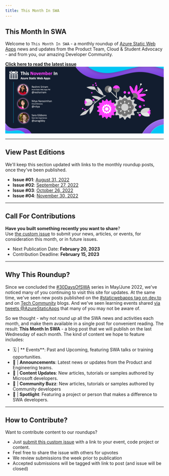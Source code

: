 ```yaml
---
title: This Month In SWA
---
```


## This Month In SWA

Welcome to `This Month In SWA` - a monthly roundup of [Azure Static Web Apps](https://docs.microsoft.com/en-us/azure/static-web-apps/overview) news and updates from the Product Team, Cloud & Student Advocacy - and from you, our amazing Developer Community. 

[**Click here to read the latest issue**
![](../../static/img/png/roundup/nov.png)](/blog/roundup-2022-nov)


---

## View Past Editions

We'll keep this section updated with links to the monthly roundup posts, once they've been published.

 * **Issue #01**: [August 31, 2022](https://www.azurestaticwebapps.dev/blog/roundup-2022-aug)
 * **Issue #02**: [September 27, 2022](https://www.azurestaticwebapps.dev/blog/roundup-2022-sep)
 * **Issue #03**: [October 26, 2022](https://www.azurestaticwebapps.dev/blog/roundup-2022-oct)
 * **Issue #04**: [November 30, 2022](https://www.azurestaticwebapps.dev/blog/roundup-2022-nov)

---

## Call For Contributions

**Have you built something recently you want to share**? <br/>Use  [the custom issue](https://github.com/staticwebdev/30DaysOfSWA/issues/new/choose) to submit your news, articles, or events, for consideration this month, or in future issues.

* Next Publication Date: **February 20, 2023** 
* Contribution Deadline: **February 15, 2023**

---

## Why This Roundup?

Since we concluded the [#30DaysOfSWA](roadmap) series in May/June 2022, we've noticed many of you continuing to visit this site for updates. At the same time, we've seen new posts published on the [#staticwebapps tag on dev.to](https://dev.to/t/staticwebapps) and on [Tech Community](https://techcommunity.microsoft.com/t5/apps-on-azure-blog/bg-p/AppsonAzureBlog/label-name/Static%20Web%20Apps) blogs. And we've seen learning events shared [via tweets @AzureStaticApps](https://twitter.com/AzureStaticApps) that many of you may not be aware of. 

So we thought - why not _round up_ all the SWA news and activities each month, and make them available in a single post for convenient reading. The result: **This Month In SWA** - a blog post that we will publish on the last Wednesday of each month. The kind of content we hope to feature includes:

 * 🗓 | ** Events**: Past and Upcoming, featuring SWA talks or training opportunities.
 * 📢 | **Announcements**: Latest news or updates from the Product and Engineering teams.
 * 👀 | **Content Updates**: New articles, tutorials or samples authored by Microsoft developers.
 * 🐝 | **Community Buzz**: New articles, tutorials or samples authored by Community developers 
 * 🌟 | **Spotlight**: Featuring a project or person that makes a difference to SWA developers.

---

## How to Contribute?

Want to contribute content to our roundups? 

 * Just [submit this custom issue](https://github.com/staticwebdev/30DaysOfSWA/issues/new?assignees=&labels=ThisMonthIn+-+Community&template=---this-month-in-swa--community-submission.md&title=This+Month+In%3A+Community) with a link to your event, code project or content.
 * Feel free to share the issue with others for upvotes
 * We review submissions the week prior to publication
 * Accepted submissions will be tagged with link to post (and issue will be closed)



